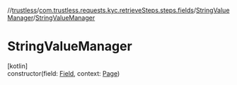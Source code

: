 //[trustless](../../../index.md)/[com.trustless.requests.kyc.retrieveSteps.steps.fields](../index.md)/[StringValueManager](index.md)/[StringValueManager](-string-value-manager.md)

# StringValueManager

[kotlin]\
constructor(field: [Field](../../com.trustless.requests.kyc.retrieveSteps/-field/index.md), context: [Page](../../com.trustless.requests.kyc.retrieveSteps.steps/-page/index.md))
